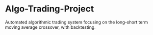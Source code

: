 # Algo-Trading-Project
Automated algorithmic trading system focusing on the long-short term moving average crossover, with backtesting.
